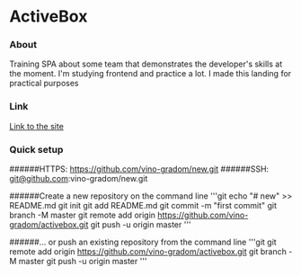 # ActiveBox

### About
Training SPA about some team that demonstrates the developer's skills at the moment.
I'm studying frontend and practice a lot. I made this landing for practical purposes

### Link
[Link to the site](https://vino-gradom.github.io/activebox/)

### Quick setup
######HTTPS: https://github.com/vino-gradom/new.git
######SSH: git@github.com:vino-gradom/new.git

######Create a new repository on the command line
'''git
echo "# new" >> README.md
git init
git add README.md
git commit -m "first commit"
git branch -M master
git remote add origin https://github.com/vino-gradom/activebox.git
git push -u origin master
'''

######... or push an existing repository from the command line
'''git
git remote add origin https://github.com/vino-gradom/activebox.git
git branch -M master
git push -u origin master
'''
